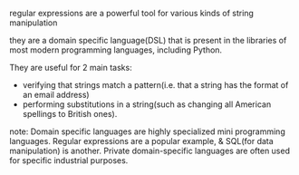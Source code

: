 regular expressions are a powerful tool for various kinds of string manipulation

they are a domain specific language(DSL) that is present in the libraries of most modern programming languages, including Python.

They are useful for 2 main tasks:

-   verifying that strings match a pattern(i.e. that a string has the format of an email address)
-   performing substitutions in a string(such as changing all American spellings to British ones).

note: Domain specific languages are highly specialized mini programming languages. Regular expressions are a popular example, & SQL(for data manipulation) is another. Private domain-specific languages are often used for specific industrial purposes.